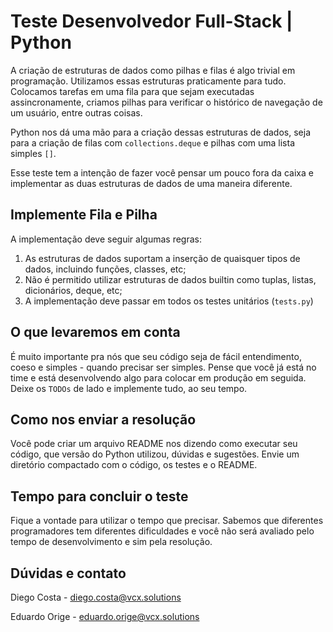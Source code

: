 # Teste Desenvolvedor Full-Stack | Python

A criação de estruturas de dados como pilhas e filas é algo trivial em programação.
Utilizamos essas estruturas praticamente para tudo. Colocamos tarefas em uma fila para que
sejam executadas assincronamente, criamos pilhas para verificar o histórico de navegação
de um usuário, entre outras coisas.

Python nos dá uma mão para a criação dessas estruturas de dados, seja para a criação de filas
com `collections.deque` e pilhas com uma lista simples `[]`.

Esse teste tem a intenção de fazer você pensar um pouco fora da caixa e implementar as duas
estruturas de dados de uma maneira diferente.


## Implemente Fila e Pilha

A implementação deve seguir algumas regras:

1. As estruturas de dados suportam a inserção de quaisquer tipos de dados, incluindo funções,
   classes, etc;
2. Não é permitido utilizar estruturas de dados builtin como tuplas, listas, dicionários, deque,
   etc;
3. A implementação deve passar em todos os testes unitários (`tests.py`)

## O que levaremos em conta

É muito importante pra nós que seu código seja de fácil entendimento, coeso e simples - quando
precisar ser simples.
Pense que você já está no time e está desenvolvendo algo para colocar em produção em seguida. Deixe
os `TODOs` de lado e implemente tudo, ao seu tempo.

## Como nos enviar a resolução

Você pode criar um arquivo README nos dizendo como executar seu código, que versão do Python utilizou,
dúvidas e sugestões. Envie um diretório compactado com o código, os testes e o README.

## Tempo para concluir o teste

Fique a vontade para utilizar o tempo que precisar. Sabemos que diferentes programadores tem
diferentes dificuldades e você não será avaliado pelo tempo de desenvolvimento e sim pela resolução.

## Dúvidas e contato

Diego Costa - diego.costa@vcx.solutions

Eduardo Orige - eduardo.orige@vcx.solutions
